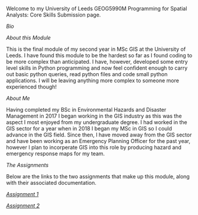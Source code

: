Welcome to my University of Leeds GEOG5990M Programming for Spatial Analysts: Core Skills Submission page.

*Bio*

*About this Module*

This is the final module of my second year in MSc GIS at the University of Leeds. 
I have found this module to be the hardest so far as I found coding to be more complex than anticipated.
I have, however, developed some entry level skills in Python programming and now feel confident enough to carry out basic 
python queries, read python files and code small python applications. 
I will be leaving anything more complex to someone more experienced though!

*About Me*

Having completed my BSc in Environmental Hazards and Disaster Management in 2017 I began working in the GIS industry as this was the 
aspect I most enjoyed from my undergraduate degree. 
I had worked in the GIS sector for a year when in 2018 I began my MSc in GIS so I could advance in the GIS field. 
Since then, I have  moved away from the GIS sector and have been working as an Emergency Planning Officer for the past year, 
however I plan to incorperate GIS into this role by producing hazard and emergency response maps for my team. 

*The Assignments*

Below are the links to the two assignments that make up this module, along with their associated documentation. 

*[Assignment 1](https://daisymay55.github.io/index2.html)*

*[Assignment 2](https://daisymay55.github.io/Assignment2.html)*
